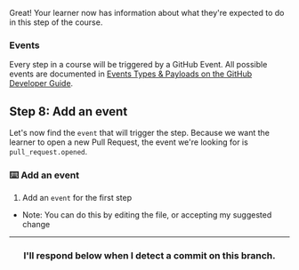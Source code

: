 Great! Your learner now has information about what they're expected to do in this step of the course.

### Events
Every step in a course will be triggered by a GitHub Event. All possible events are documented in [Events Types & Payloads on the GitHub Developer Guide](https://developer.github.com/v3/activity/events/types/).

## Step 8: Add an event
Let's now find the `event` that will trigger the step. Because we want the learner to open a new Pull Request, the event we're looking for is `pull_request.opened`.

### :keyboard: Add an event
1. Add an `event` for the first step
  - Note: You can do this by editing the file, or accepting my suggested change

<hr>
<h3 align="center">I'll respond below when I detect a commit on this branch.</h3>
